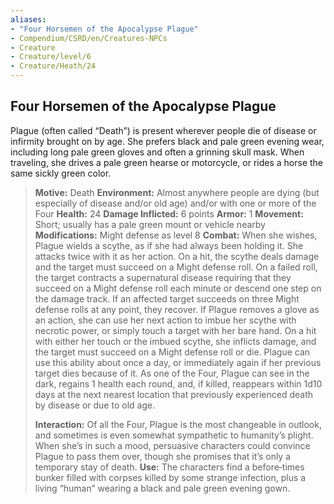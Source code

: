 ```yaml
---
aliases:
- "Four Horsemen of the Apocalypse Plague"
- Compendium/CSRD/en/Creatures-NPCs
- Creature
- Creature/level/6
- Creature/Heath/24
---
```


## Four Horsemen of the Apocalypse Plague     
Plague (often called “Death”) is present wherever people die of disease or infirmity brought on by age. She prefers black and pale green evening wear, including long pale green gloves and often a grinning skull mask. When traveling, she drives a pale green hearse or motorcycle, or rides a horse the same sickly green color.

>**Motive:** Death
>**Environment:** Almost anywhere people are dying (but especially of disease and/or old age) and/or with one or more of the Four
>**Health:** 24
>**Damage Inflicted:** 6 points
>**Armor:** 1
>**Movement:** Short; usually has a pale green mount or vehicle nearby
>**Modifications:** Might defense as level 8
>**Combat:** When she wishes, Plague wields a scythe, as if she had always been holding it. She attacks twice with it as her action. On a hit, the scythe deals damage and the target must succeed on a Might defense roll. On a failed roll, the target contracts a supernatural disease requiring that they succeed on a Might defense roll each minute or descend one step on the damage track. If an affected target succeeds on three Might defense rolls at any point, they recover. If Plague removes a glove as an action, she can use her next action to imbue her scythe with necrotic power, or simply touch a target with her bare hand. On a hit with either her touch or the imbued scythe, she inflicts damage, and the target must succeed on a Might defense roll or die. Plague can use this ability about once a day, or immediately again if her previous target dies because of it. As one of the Four, Plague can see in the dark, regains 1 health each round, and, if killed, reappears within 1d10 days at the next nearest location that previously experienced death by disease or due to old age.
>
>**Interaction:** Of all the Four, Plague is the most changeable in outlook, and sometimes is even somewhat sympathetic to humanity’s plight. When she’s in such a mood, persuasive characters could convince Plague to pass them over, though she promises that it’s only a temporary stay of death.
>**Use:** The characters find a before‑times bunker filled with corpses killed by some strange infection, plus a living “human” wearing a black and pale green evening gown.
